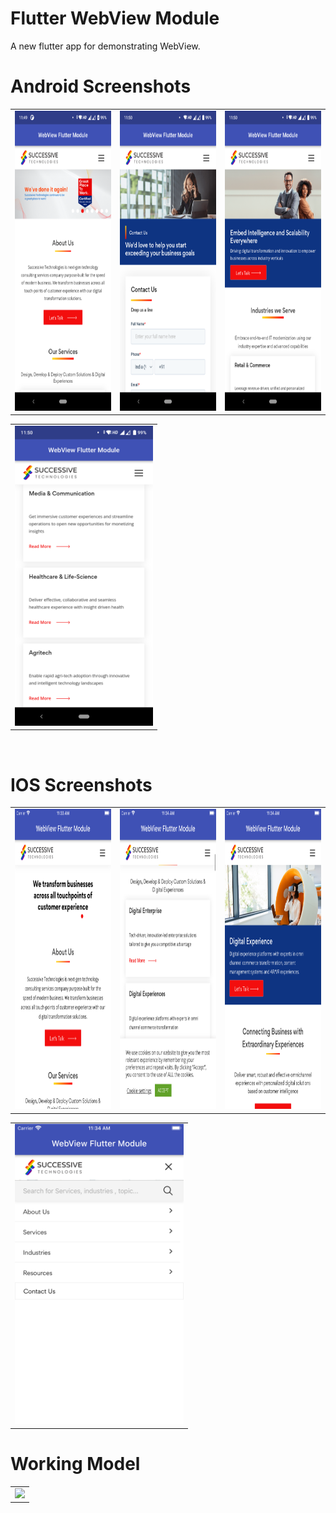 # Flutter WebView Module
A new flutter app for demonstrating WebView.

# Android Screenshots

<table>
  <tr>
    <td><img src="https://github.com/MarvelApps-Flutter/webview_demo/blob/dev/screenshots/android/android1.png" height="480px"></td>
    <td><img src="https://github.com/MarvelApps-Flutter/webview_demo/blob/dev/screenshots/android/android2.png" height="480px"></td>
    <td><img src="https://github.com/MarvelApps-Flutter/webview_demo/blob/dev/screenshots/android/android3.png" height="480px"></td>
  </tr>
 </table>

<table>
  <tr>
    <td><img src="https://github.com/MarvelApps-Flutter/webview_demo/blob/dev/screenshots/android/android4.png" height="480px"></td>
    
  </tr>
 </table>

</br>

# IOS Screenshots

<table>
  <tr>
    <td><img src="https://github.com/MarvelApps-Flutter/webview_demo/blob/dev/screenshots/ios/ios1.png" height="480px"></td>
    <td><img src="https://github.com/MarvelApps-Flutter/webview_demo/blob/dev/screenshots/ios/ios2.png" height="480px"></td>
    <td><img src="https://github.com/MarvelApps-Flutter/webview_demo/blob/dev/screenshots/ios/ios3.png" height="480px"></td>
  </tr>
 </table>

<table>
  <tr>
    <td><img src="https://github.com/MarvelApps-Flutter/webview_demo/blob/dev/screenshots/ios/ios4.png" height="480px"></td>
    
  </tr>
 </table>
 
 # Working Model
  <table>
  <tr>
  <td><img src="https://github.com/MarvelApps-Flutter/webview_demo/blob/dev/working_demo/webview_demo.gif" height="480px"></td>
    </tr>
  </table>
    
 
 
